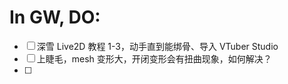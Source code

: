 # In GW, DO:

- [ ] 深雪 Live2D 教程 1-3，动手直到能绑骨、导入 VTuber Studio
- [ ] 上睫毛，mesh 变形大，开闭变形会有扭曲现象，如何解决？
- [ ] 